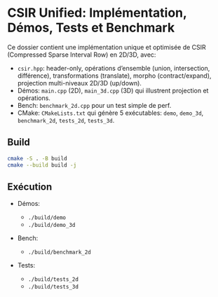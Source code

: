 # CSIR Unified: Implémentation, Démos, Tests et Benchmark

Ce dossier contient une implémentation unique et optimisée de CSIR (Compressed Sparse Interval Row) en 2D/3D, avec:

- `csir.hpp`: header-only, opérations d’ensemble (union, intersection, différence), transformations (translate), morpho (contract/expand), projection multi-niveaux 2D/3D (up/down).
- Démos: `main.cpp` (2D), `main_3d.cpp` (3D) qui illustrent projection et opérations.
- Bench: `benchmark_2d.cpp` pour un test simple de perf.
- CMake: `CMakeLists.txt` qui génère 5 exécutables: `demo`, `demo_3d`, `benchmark_2d`, `tests_2d`, `tests_3d`.

## Build

```bash
cmake -S . -B build
cmake --build build -j
```

## Exécution

- Démos:
  - `./build/demo`
  - `./build/demo_3d`

- Bench:
  - `./build/benchmark_2d`

- Tests:
  - `./build/tests_2d`
  - `./build/tests_3d`
